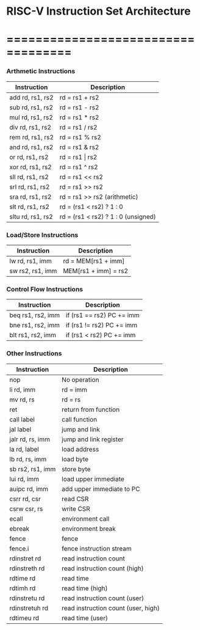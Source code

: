 # RISC-V Instruction Set Architecture
# ===================================

### Arthmetic Instructions
| Instruction | Description |
| ----------- | ----------- |
| add rd, rs1, rs2 | rd = rs1 + rs2 |
| sub rd, rs1, rs2 | rd = rs1 - rs2 |
| mul rd, rs1, rs2 | rd = rs1 * rs2 |
| div rd, rs1, rs2 | rd = rs1 / rs2 |
| rem rd, rs1, rs2 | rd = rs1 % rs2 |
| and rd, rs1, rs2 | rd = rs1 & rs2 |
| or rd, rs1, rs2 | rd = rs1 \| rs2 |
| xor rd, rs1, rs2 | rd = rs1 ^ rs2 |
| sll rd, rs1, rs2 | rd = rs1 << rs2 |
| srl rd, rs1, rs2 | rd = rs1 >> rs2 |
| sra rd, rs1, rs2 | rd = rs1 >> rs2 (arithmetic) |
| slt rd, rs1, rs2 | rd = (rs1 < rs2) ? 1 : 0 |
| sltu rd, rs1, rs2 | rd = (rs1 < rs2) ? 1 : 0 (unsigned) |

### Load/Store Instructions
| Instruction | Description |
| ----------- | ----------- |
| lw rd, rs1, imm | rd = MEM[rs1 + imm] |
| sw rs2, rs1, imm | MEM[rs1 + imm] = rs2 |

### Control Flow Instructions
| Instruction | Description |
| ----------- | ----------- |
| beq rs1, rs2, imm | if (rs1 == rs2) PC += imm |
| bne rs1, rs2, imm | if (rs1 != rs2) PC += imm |
| blt rs1, rs2, imm | if (rs1 < rs2) PC += imm |

### Other Instructions
| Instruction | Description |
| ----------- | ----------- |
| nop | No operation |
| li rd, imm | rd = imm |
| mv rd, rs | rd = rs |
| ret | return from function |
| call label | call function |
| jal label | jump and link |
| jalr rd, rs, imm | jump and link register |
| la rd, label | load address |
| lb rd, rs, imm | load byte |
| sb rs2, rs1, imm | store byte |
| lui rd, imm | load upper immediate |
| auipc rd, imm | add upper immediate to PC |
| csrr rd, csr | read CSR |
| csrw csr, rs | write CSR |
| ecall | environment call |
| ebreak | environment break |
| fence | fence |
| fence.i | fence instruction stream |
| rdinstret rd | read instruction count |
| rdinstreth rd | read instruction count (high) |
| rdtime rd | read time |
| rdtimh rd | read time (high) |
| rdinstretu rd | read instruction count (user) |
| rdinstretuh rd | read instruction count (user, high) |
| rdtimeu rd | read time (user) |
